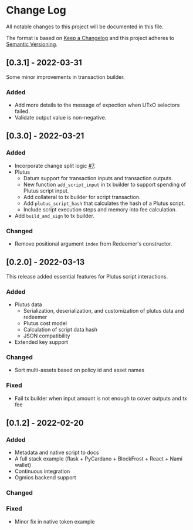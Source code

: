 # Change Log
All notable changes to this project will be documented in this file.
 
The format is based on [Keep a Changelog](http://keepachangelog.com/)
and this project adheres to [Semantic Versioning](http://semver.org/).


## [0.3.1] - 2022-03-31

Some minor improvements in transaction builder.

### Added

- Add more details to the message of expection when UTxO selectors failed.
- Validate output value is non-negative.



## [0.3.0] - 2022-03-21

### Added

- Incorporate change split logic [#7](https://github.com/cffls/pycardano/pull/7).
- Plutus
  - Datum support for transaction inputs and transaction outputs.
  - New function `add_script_input` in tx builder to support spending of Plutus script input.
  - Add collateral to tx builder for script transaction.
  - Add `plutus_script_hash` that calculates the hash of a Plutus script.
  - Include script execution steps and memory into fee calculation.
- Add `build_and_sign` to tx builder.

### Changed

- Remove positional argument `index` from Redeemer's constructor. 



## [0.2.0] - 2022-03-13

This release added essential features for Plutus script interactions.

### Added

- Plutus data
  - Serialization, deserialization, and customization of plutus data and redeemer
  - Plutus cost model
  - Calculation of script data hash
  - JSON compatibility
- Extended key support

### Changed

- Sort multi-assets based on policy id and asset names

### Fixed

- Fail tx builder when input amount is not enough to cover outputs and tx fee 


 
## [0.1.2] - 2022-02-20
   
### Added

- Metadata and native script to docs
- A full stack example (flask + PyCardano + BlockFrost + React + Nami wallet)
- Continuous integration
- Ogmios backend support

### Changed

 
### Fixed

- Minor fix in native token example